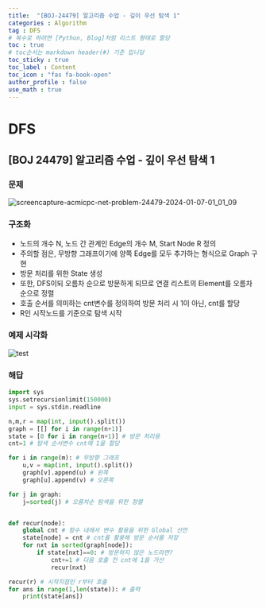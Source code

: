 ```yaml
---
title:  "[BOJ-24479] 알고리즘 수업 - 깊이 우선 탐색 1"
categories : Algorithm
tag : DFS
# 복수로 하려면 [Python, Blog]처럼 리스트 형태로 할당
toc : true
# toc순서는 markdown header(#) 기준 입니당
toc_sticky : true
toc_label : Content
toc_icon : "fas fa-book-open"
author_profile : false
use_math : true
---
```


# DFS

## [BOJ 24479] 알고리즘 수업 - 깊이 우선 탐색 1

### 문제
![screencapture-acmicpc-net-problem-24479-2024-01-07-01_01_09](https://github.com/SEUNGYEOPOH/SEUNGYEOPOH/assets/81912557/da846d57-b18a-49d7-bdb2-73982099bfcc)


### 구조화
- 노드의 개수 N, 노드 간 관계인 Edge의 개수 M, Start Node R 정의
- 주의할 점은, 무방향 그래프이기에 양쪽 Edge를 모두 추가하는 형식으로 Graph 구현
- 방문 처리를 위한 State 생성
- 또한, DFS이되 오름차 순으로 방문하게 되므로 연결 리스트의 Element를 오름차순으로 정렬
- 호출 순서를 의미하는 cnt변수를 정의하여 방문 처리 시 1이 아닌, cnt를 할당
- R인 시작노드를 기준으로 탐색 시작

### 예제 시각화
![test](https://github.com/SEUNGYEOPOH/SEUNGYEOPOH/assets/81912557/1d88e52f-777e-411f-a519-b9dffe84964c)


### 해답
```python
import sys
sys.setrecursionlimit(150000) 
input = sys.stdin.readline 

n,m,r = map(int, input().split()) 
graph = [[] for i in range(n+1)]
state = [0 for i in range(n+1)] # 방문 처리용
cnt=1 # 탐색 순서변수 cnt에 1을 할당

for i in range(m): # 무방향 그래프
    u,v = map(int, input().split())
    graph[v].append(u) # 왼쪽
    graph[u].append(v) # 오른쪽

for j in graph: 
    j=sorted(j) # 오름차순 탐색을 위한 정렬


def recur(node):
    global cnt # 함수 내에서 변수 활용을 위한 Global 선언
    state[node] = cnt # cnt를 활용해 방문 순서를 저장
    for nxt in sorted(graph[node]): 
        if state[nxt]==0: # 방문하지 않은 노드라면?
            cnt+=1 # 다음 호출 전 cnt에 1을 가산
            recur(nxt)

recur(r) # 시작지점인 r부터 호출
for ans in range(1,len(state)): # 출력
    print(state[ans])
```
